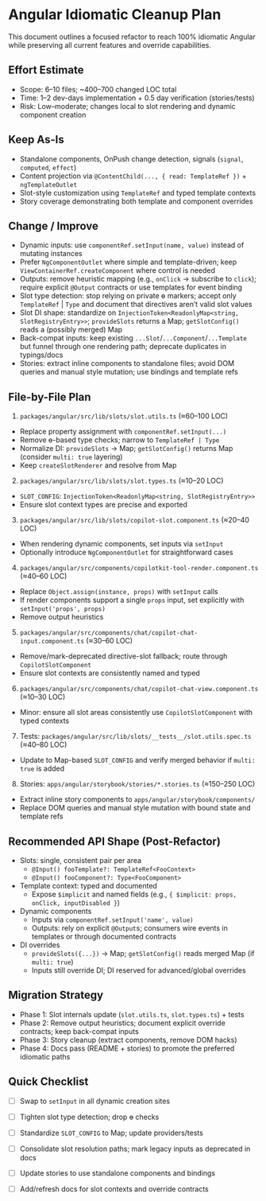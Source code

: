 # Angular Idiomatic Cleanup Plan

This document outlines a focused refactor to reach 100% idiomatic Angular while preserving all current features and override capabilities.

## Effort Estimate

- Scope: 6–10 files; ~400–700 changed LOC total
- Time: 1–2 dev-days implementation + 0.5 day verification (stories/tests)
- Risk: Low–moderate; changes local to slot rendering and dynamic component creation

## Keep As-Is

- Standalone components, OnPush change detection, signals (`signal`, `computed`, `effect`)
- Content projection via `@ContentChild(..., { read: TemplateRef })` + `ngTemplateOutlet`
- Slot-style customization using `TemplateRef` and typed template contexts
- Story coverage demonstrating both template and component overrides

## Change / Improve

- Dynamic inputs: use `componentRef.setInput(name, value)` instead of mutating instances
- Prefer `NgComponentOutlet` where simple and template-driven; keep `ViewContainerRef.createComponent` where control is needed
- Outputs: remove heuristic mapping (e.g., `onClick` → subscribe to `click`); require explicit `@Output` contracts or use templates for event binding
- Slot type detection: stop relying on private ɵ markers; accept only `TemplateRef` | `Type` and document that directives aren’t valid slot values
- Slot DI shape: standardize on `InjectionToken<ReadonlyMap<string, SlotRegistryEntry>>`; `provideSlots` returns a Map; `getSlotConfig()` reads a (possibly merged) Map
- Back-compat inputs: keep existing `...Slot`/`...Component`/`...Template` but funnel through one rendering path; deprecate duplicates in typings/docs
- Stories: extract inline components to standalone files; avoid DOM queries and manual style mutation; use bindings and template refs

## File-by-File Plan

1) `packages/angular/src/lib/slots/slot.utils.ts` (≈60–100 LOC)
- Replace property assignment with `componentRef.setInput(...)`
- Remove ɵ-based type checks; narrow to `TemplateRef | Type`
- Normalize DI: `provideSlots` → Map; `getSlotConfig()` returns Map (consider `multi: true` layering)
- Keep `createSlotRenderer` and resolve from Map

2) `packages/angular/src/lib/slots/slot.types.ts` (≈10–20 LOC)
- `SLOT_CONFIG`: `InjectionToken<ReadonlyMap<string, SlotRegistryEntry>>`
- Ensure slot context types are precise and exported

3) `packages/angular/src/lib/slots/copilot-slot.component.ts` (≈20–40 LOC)
- When rendering dynamic components, set inputs via `setInput`
- Optionally introduce `NgComponentOutlet` for straightforward cases

4) `packages/angular/src/components/copilotkit-tool-render.component.ts` (≈40–60 LOC)
- Replace `Object.assign(instance, props)` with `setInput` calls
- If render components support a single `props` input, set explicitly with `setInput('props', props)`
- Remove output heuristics

5) `packages/angular/src/components/chat/copilot-chat-input.component.ts` (≈30–60 LOC)
- Remove/mark-deprecated directive-slot fallback; route through `CopilotSlotComponent`
- Ensure slot contexts are consistently named and typed

6) `packages/angular/src/components/chat/copilot-chat-view.component.ts` (≈10–30 LOC)
- Minor: ensure all slot areas consistently use `CopilotSlotComponent` with typed contexts

7) Tests: `packages/angular/src/lib/slots/__tests__/slot.utils.spec.ts` (≈40–80 LOC)
- Update to Map-based `SLOT_CONFIG` and verify merged behavior if `multi: true` is added

8) Stories: `apps/angular/storybook/stories/*.stories.ts` (≈150–250 LOC)
- Extract inline story components to `apps/angular/storybook/components/`
- Replace DOM queries and manual style mutation with bound state and template refs

## Recommended API Shape (Post-Refactor)

- Slots: single, consistent pair per area
  - `@Input() fooTemplate?: TemplateRef<FooContext>`
  - `@Input() fooComponent?: Type<FooComponent>`
- Template context: typed and documented
  - Expose `$implicit` and named fields (e.g., `{ $implicit: props, onClick, inputDisabled }`)
- Dynamic components
  - Inputs via `componentRef.setInput('name', value)`
  - Outputs: rely on explicit `@Output`s; consumers wire events in templates or through documented contracts
- DI overrides
  - `provideSlots({...})` → Map; `getSlotConfig()` reads merged Map (if `multi: true`)
  - Inputs still override DI; DI reserved for advanced/global overrides

## Migration Strategy

- Phase 1: Slot internals update (`slot.utils.ts`, `slot.types.ts`) + tests
- Phase 2: Remove output heuristics; document explicit override contracts; keep back-compat inputs
- Phase 3: Story cleanup (extract components, remove DOM hacks)
- Phase 4: Docs pass (README + stories) to promote the preferred idiomatic paths

## Quick Checklist

- [ ] Swap to `setInput` in all dynamic creation sites
- [ ] Tighten slot type detection; drop ɵ checks
- [ ] Standardize `SLOT_CONFIG` to Map; update providers/tests
- [ ] Consolidate slot resolution paths; mark legacy inputs as deprecated in docs
- [ ] Update stories to use standalone components and bindings
- [ ] Add/refresh docs for slot contexts and override contracts

